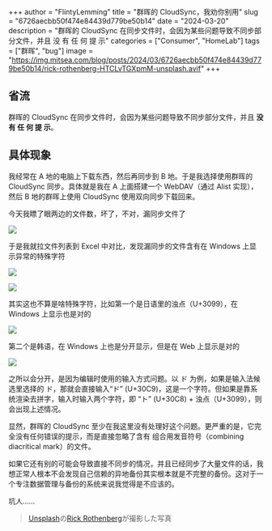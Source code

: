 +++
author = "FlintyLemming"
title = "群晖的 CloudSync，我劝你别用"
slug = "6726aecbb50f474e84439d779be50b14"
date = "2024-03-20"
description = "群晖的 CloudSync 在同步文件时，会因为某些问题导致不同步部分文件，并且 没 有 任 何 提 示"
categories = ["Consumer", "HomeLab"]
tags = ["群晖", "bug"]
image = "https://img.mitsea.com/blog/posts/2024/03/6726aecbb50f474e84439d779be50b14/rick-rothenberg-HTCLvTGXpmM-unsplash.avif"
+++

## 省流

群晖的 CloudSync 在同步文件时，会因为某些问题导致不同步部分文件，并且 **没 有 任 何 提 示**。

## 具体现象

我经常在 A 地的电脑上下载东西，然后再同步到 B 地。于是我选择使用群晖的 CloudSync 同步。具体就是我在 A 上面搭建一个 WebDAV（通过 Alist 实现），然后 B 地的群晖上使用 CloudSync 使用双向同步下载回来。

今天我瞟了眼两边的文件数，坏了，不对，漏同步文件了

![](https://img.mitsea.com/blog/posts/2024/03/6726aecbb50f474e84439d779be50b14/PixPin_2024-03-20_20-09-12.avif)

于是我就拉文件列表到 Excel 中对比，发现漏同步的文件含有在 Windows 上显示异常的特殊字符

![](https://img.mitsea.com/blog/posts/2024/03/6726aecbb50f474e84439d779be50b14/Untitled.avif)

![](https://img.mitsea.com/blog/posts/2024/03/6726aecbb50f474e84439d779be50b14/Untitled%201.avif)

其实这也不算是啥特殊字符，比如第一个是日语里的浊点（U+3099），在 Windows 上显示也是对的

![](https://img.mitsea.com/blog/posts/2024/03/6726aecbb50f474e84439d779be50b14/Untitled%202.avif)

第二个是韩语，在 Windows 上也是分开显示，但是在 Web 上显示是对的

![](https://img.mitsea.com/blog/posts/2024/03/6726aecbb50f474e84439d779be50b14/Untitled%203.avif)

之所以会分开，是因为编辑时使用的输入方式问题。以 ド 为例，如果是输入法候选里选择的 ド，那就会直接输入“ド” (U+30C9)，这是一个字符。但如果是靠系统渲染去拼字，输入时输入两个字符，即 “ト” (U+30C8) + 浊点（U+3099），则会出现上述情况。

显然，群晖的 CloudSync 至少在我这里没有处理好这个问题。更严重的是，它完全没有任何错误的提示，而是直接忽略了含有 组合用发音符号（combining diacritical mark）的文件。

如果它还有别的可能会导致直接不同步的情况，并且已经同步了大量文件的话，我想正常人根本不会发现自己信赖的异地备份其实根本就是不完整的备份。这对于一个专注数据管理与备份的系统来说我觉得是不应该的。

坑人……

> [Unsplash](https://unsplash.com/ja/%E5%86%99%E7%9C%9F/%E6%B3%A2%E7%B7%9A%E3%81%AE%E3%81%82%E3%82%8B%E9%9D%92%E3%81%A8%E7%B7%91%E3%81%AE%E8%83%8C%E6%99%AF-HTCLvTGXpmM?utm_content=creditCopyText&utm_medium=referral&utm_source=unsplash)の[Rick Rothenberg](https://unsplash.com/ja/@rick_rothenberg?utm_content=creditCopyText&utm_medium=referral&utm_source=unsplash)が撮影した写真
  